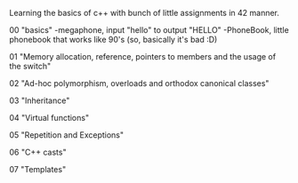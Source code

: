 Learning the basics of c++ with bunch of little assignments in 42 manner.

00
  "basics"
 -megaphone, input "hello" to output "HELLO"
 -PhoneBook, little phonebook that works like 90's (so, basically it's bad :D)

01
  "Memory allocation, reference, pointers to members and the usage of the switch"

02
  "Ad-hoc polymorphism, overloads and orthodox canonical classes"

03
  "Inheritance"

04
  "Virtual functions"

05
  "Repetition and Exceptions"

06
  "C++ casts"

07
  "Templates"



